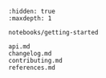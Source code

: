 ```{include} ../README.md

```

```{toctree}
:hidden: true
:maxdepth: 1

notebooks/getting-started

api.md
changelog.md
contributing.md
references.md
```
